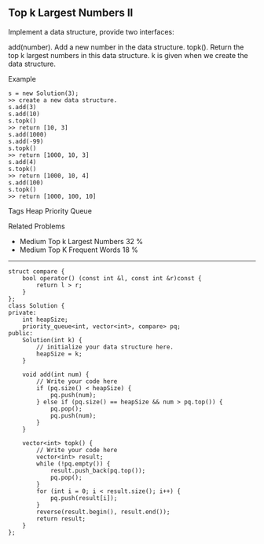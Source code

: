## Top k Largest Numbers II  ##

Implement a data structure, provide two interfaces:

add(number). Add a new number in the data structure.
topk(). Return the top k largest numbers in this data structure. k is given when we create the data structure.

Example

	s = new Solution(3);
	>> create a new data structure.
	s.add(3)
	s.add(10)
	s.topk()
	>> return [10, 3]
	s.add(1000)
	s.add(-99)
	s.topk()
	>> return [1000, 10, 3]
	s.add(4)
	s.topk()
	>> return [1000, 10, 4]
	s.add(100)
	s.topk()
	>> return [1000, 100, 10]

Tags 
Heap Priority Queue

Related Problems 

- Medium Top k Largest Numbers 32 %
- Medium Top K Frequent Words 18 %

----------
	struct compare {
	    bool operator() (const int &l, const int &r)const {
	        return l > r;
	    }
	};
	class Solution {
	private:
	    int heapSize;
	    priority_queue<int, vector<int>, compare> pq;
	public:
	    Solution(int k) {
	        // initialize your data structure here.
	        heapSize = k;
	    }
	
	    void add(int num) {
	        // Write your code here
	        if (pq.size() < heapSize) {
	            pq.push(num);
	        } else if (pq.size() == heapSize && num > pq.top()) {
	            pq.pop();
	            pq.push(num);
	        }
	    }
	
	    vector<int> topk() {
	        // Write your code here
	        vector<int> result;
	        while (!pq.empty()) {
	            result.push_back(pq.top());
	            pq.pop();
	        }
	        for (int i = 0; i < result.size(); i++) {
	            pq.push(result[i]);
	        }
	        reverse(result.begin(), result.end());
	        return result;
	    }
	};